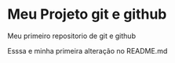 # Meu Projeto git e github
 Meu primeiro repositorio de git e github

Esssa e minha primeira alteração no README.md
